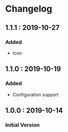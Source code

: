 # Changelog

## 1.1.1 : 2019-10-27

### Added 

* Icon

## 1.1.0 : 2019-10-19

### Added

* Configuration support

## 1.0.0 : 2019-10-14

### Initial Version

